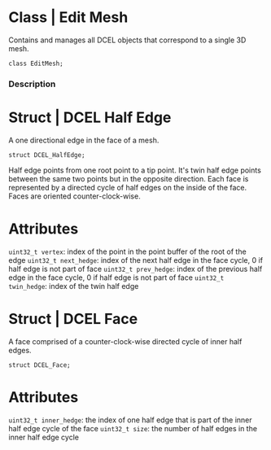 # **Class** | Edit Mesh
Contains and manages all DCEL objects that correspond to a single 3D mesh.
```
class EditMesh;
```

### Description 

# **Struct** | DCEL Half Edge
A one directional edge in the face of a mesh.
```
struct DCEL_HalfEdge;
```
Half edge points from one root point to a tip point. It's twin half edge points between the same two points but in the opposite direction. Each face is represented by a directed cycle of half edges on the inside of the face. Faces are oriented counter-clock-wise.

# Attributes
`uint32_t vertex`: index of the point in the point buffer of the root of the edge
`uint32_t next_hedge`: index of the next half edge in the face cycle, 0 if half edge is not part of face
`uint32_t prev_hedge`: index of the previous half edge in the face cycle, 0 if half edge is not part of face
`uint32_t twin_hedge`: index of the twin half edge

# **Struct** | DCEL Face
A face comprised of a counter-clock-wise directed cycle of inner half edges.
```
struct DCEL_Face;
```

# Attributes
`uint32_t inner_hedge`: the index of one half edge that is part of the inner half edge cycle of the face
`uint32_t size`: the number of half edges in the inner half edge cycle

